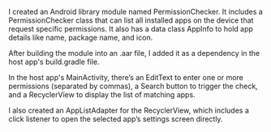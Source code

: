 I created an Android library module named PermissionChecker. It includes a PermissionChecker class that can list all installed apps on the device that request specific permissions. It also has a data class AppInfo to hold app details like name, package name, and icon.

After building the module into an .aar file, I added it as a dependency in the host app's build.gradle file.

In the host app's MainActivity, there’s an EditText to enter one or more permissions (separated by commas), a Search button to trigger the check, and a RecyclerView to display the list of matching apps.

I also created an AppListAdapter for the RecyclerView, which includes a click listener to open the selected app’s settings screen directly.
